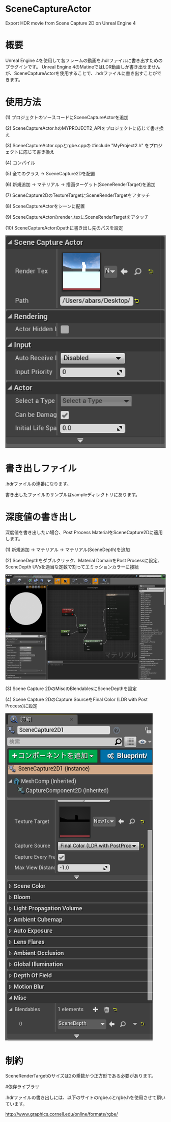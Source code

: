 # SceneCaptureActor
Export HDR movie from Scene Capture 2D on Unreal Engine 4

# 概要

Unreal Engine 4を使用して各フレームの動画を.hdrファイルに書き出すためのプラグインです。
Unreal Engine 4のMatineではLDR動画しか書き出せませんが、SceneCaptureActorを使用することで、.hdrファイルに書き出すことができます。

# 使用方法

(1) プロジェクトのソースコードにSceneCaptureActorを追加

(2) SceneCaptureActor.hのMYPROJECT2_APIをプロジェクトに応じて書き換え

(3) SceneCaptureActor.cppとrgbe.cppの
    #include "MyProject2.h"
    をプロジェクトに応じて書き換え

(4) コンパイル



(5) 全てのクラス -> SceneCapture2Dを配置

(6) 新規追加 -> マテリアル -> 描画ターゲット(SceneRenderTarget)を追加

(7) SceneCapture2DのTextureTargetにSceneRenderTargetをアタッチ



(8) SceneCaptureActorをシーンに配置

(9) SceneCaptureActorのrender_texにSceneRenderTargetをアタッチ

(10) SceneCaptureActorのpathに書き出し先のパスを設定

![SceneCaptureActor setting](https://github.com/abars/SceneCaptureActor/blob/master/setting/SceneCaptureActorSetting.png)

# 書き出しファイル

.hdrファイルの連番になります。

書き出したファイルのサンプルはsampleディレクトリにあります。

# 深度値の書き出し

深度値を書き出したい場合、Post Process MaterialをSceneCapture2Dに適用します。

(1) 新規追加 -> マテリアル -> マテリアル(SceneDepth)を追加

(2) SceneDepthをダブルクリック、Material DomainをPost Processに設定、SceneDepth UVsを適当な定数で割ってエミッションカラーに接続

![SceneDepth setting](https://github.com/abars/SceneCaptureActor/blob/master/setting/SceneDepthMaterial.png)

(3) Scene Capture 2DのMiscのBlendablesにSceneDepthを設定

(4) Scene Capture 2DのCapture SourceをFinal Color (LDR with Post Process)に設定

![PostProcess setting](https://github.com/abars/SceneCaptureActor/blob/master/setting/SetDepthPostEffect.png)

# 制約

SceneRenderTargetのサイズは2の乗数かつ正方形である必要があります。

#依存ライブラリ

.hdrファイルの書き出しには、以下のサイトのrgbe.cとrgbe.hを使用させて頂いています。

http://www.graphics.cornell.edu/online/formats/rgbe/
